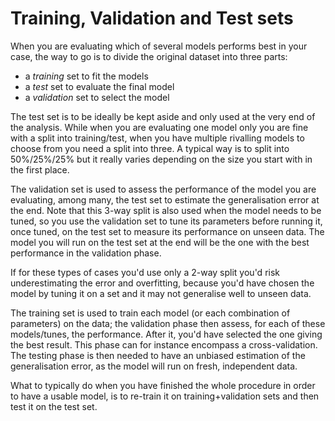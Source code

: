 # Training, Validation and Test sets

When you are evaluating which of several models performs best in your case, the way to go is to divide the original dataset into three parts:

* a _training_ set to fit the models
* a _test_ set to evaluate the final model
* a _validation_ set to select the model

The test set is to be ideally be kept aside and only used at the very end of the analysis. While when you are evaluating one model only you are fine with a split into training/test, when you have multiple rivalling models to choose from you need a split into three. A typical way is to split into 50%/25%/25% but it really varies depending on the size you start with in the first place.

The validation set is used to assess the performance of the model you are evaluating, among many, the test set to estimate the generalisation error at the end. Note that this 3-way split is also used when the model needs to be tuned, so you use the validation set to tune its parameters before running it, once tuned, on the test set to measure its performance on unseen data. The model you will run on the test set at the end will be the one with the best performance in the validation phase.

If for these types of cases you'd use only a 2-way split you'd risk underestimating the error and overfitting, because you'd have chosen the model by tuning it on a set and it may not generalise well to unseen data.

The training set is used to train each model \(or each combination of parameters\) on the data; the validation phase then assess, for each of these models/tunes, the performance. After it, you'd have selected the one giving the best result. This phase can for instance encompass a cross-validation. The testing phase is then needed to have an unbiased estimation of the generalisation error, as the model will run on fresh, independent data.

What to typically do when you have finished the whole procedure in order to have a usable model, is to re-train it on training+validation sets and then test it on the test set.

